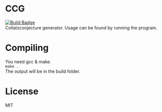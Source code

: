 # CCG
[![Build Badge](https://travis-ci.org/Dko1905/ccg.svg?branch=master)](https://travis-ci.org/Dko1905/ccg)
<br/>
Collatzconjecture generator.
Usage can be found by running the program.

# Compiling
You need gcc & make. <br/>
`make .` <br/>
The output will be in the build folder.
# License
MIT
